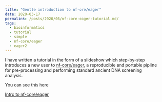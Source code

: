 ```yaml
---
title: "Gentle introduction to nf-ore/eager"
date: 2020-03-17
permalink: /posts/2020/03/nf-core-eager-tutorial.md/
tags:
  - bioinformatics
  - tutorial
  - simple
  - nf-core/eager
  - eager2
---
```


I have written a tutorial in the form of a slideshow which step-by-step 
introduces a new user to [nf-core/eager](https://nf-co.re/eager), a reproducible
and portable pipline for pre-processing and performing standard ancient DNA 
screening analysis.

You can see this here

[Intro to nf-core/eager](https://jfy133.github.io/files/presentations/intro-to-nfcore-eager.html ':include :type=iframe width=100% height=600px')
